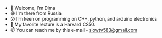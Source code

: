 - 👋 Welcome, I’m Dima
- 😁 I'm there from Russia
- 😲 I’m keen on programming on C++, python, and arduino electronics
- 👀 My favorite lecture is a Harvard CS50.
- 📫 You can reach me by this e-mail - slowtv583@gmail.com 

<!---
D1maSMain/D1maSMain is a ✨ special ✨ repository because its `README.md` (this file) appears on your GitHub profile.
You can click the Preview link to take a look at your changes.
--->
